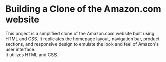 # Building a Clone of the Amazon.com website 
This project is a simplified clone of the Amazon.com website built using HTML and CSS. It replicates the homepage layout, navigation bar, product sections, and responsive design to emulate the look and feel of Amazon's user interface.
<br>
It utilizes HTML and CSS.